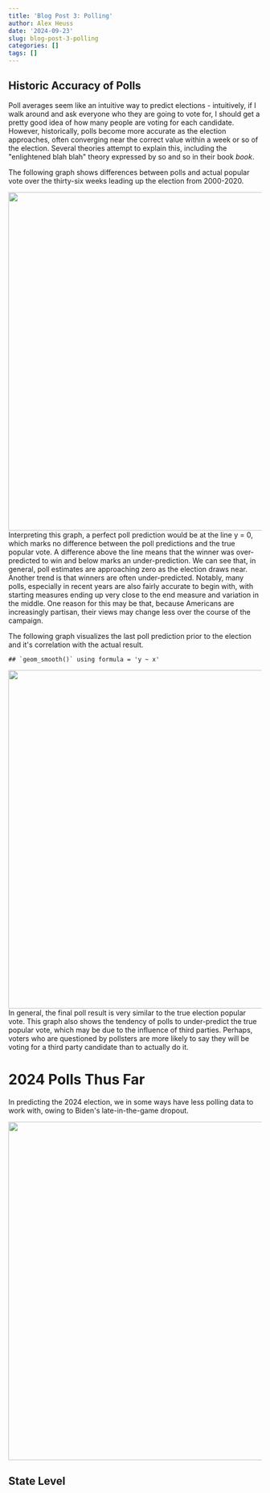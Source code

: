 ```yaml
---
title: 'Blog Post 3: Polling'
author: Alex Heuss
date: '2024-09-23'
slug: blog-post-3-polling
categories: []
tags: []
---
```





## Historic Accuracy of Polls

Poll averages seem like an intuitive way to predict elections - intuitively, if I walk around and ask everyone who they are going to vote for, I should get a pretty good idea of how many people are voting for each candidate. However, historically, polls become more accurate as the election approaches, often converging near the correct value within a week or so of the election. Several theories attempt to explain this, including the "enlightened blah blah" theory expressed by so and so in their book *book*.

The following graph shows differences between polls and actual popular vote over the thirty-six weeks leading up the election from 2000-2020. 




<img src="{{< blogdown/postref >}}index_files/figure-html/unnamed-chunk-1-1.png" width="672" />
Interpreting this graph, a perfect poll prediction would be at the line y = 0, which marks no difference between the poll predictions and the true popular vote. A difference above the line means that the winner was over-predicted to win and below marks an under-prediction. We can see that, in general, poll estimates are approaching zero as the election draws near. Another trend is that winners are often under-predicted. Notably, many polls, especially in recent years are also fairly accurate to begin with, with starting measures ending up very close to the end measure and variation in the middle. One reason for this may be that, because Americans are increasingly partisan, their views may change less over the course of the campaign.

The following graph visualizes the last poll prediction prior to the election and it's correlation with the actual result.


```
## `geom_smooth()` using formula = 'y ~ x'
```

<img src="{{< blogdown/postref >}}index_files/figure-html/graph last poll preds and the actual result-1.png" width="672" />
In general, the final poll result is very similar to the true election popular vote. This graph also shows the tendency of polls to under-predict the true popular vote, which may be due to the influence of third parties. Perhaps, voters who are questioned by pollsters are more likely to say they will be voting for a third party candidate than to actually do it. 

# 2024 Polls Thus Far

In predicting the 2024 election, we in some ways have less polling data to work with, owing to Biden's late-in-the-game dropout.

<img src="{{< blogdown/postref >}}index_files/figure-html/2024 nat polls graph-1.png" width="672" />


## State Level





